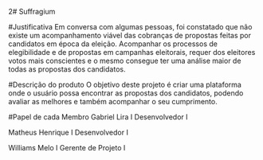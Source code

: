 2# Suffragium

#Justificativa
Em conversa com algumas pessoas, foi constatado que não existe um acompanhamento viável das cobranças de propostas feitas por candidatos em época da eleição. Acompanhar os processos de elegibilidade e de propostas em campanhas eleitorais, requer dos eleitores votos mais conscientes e o mesmo consegue ter uma análise maior de todas as propostas dos candidatos.

#Descrição do produto
O objetivo deste projeto é criar uma plataforma onde o usuário possa encontrar as propostas dos candidatos, podendo avaliar as melhores e também acompanhar o seu cumprimento.

#Papel de cada Membro
Gabriel Lira I Desenvolvedor I

Matheus Henrique I Desenvolvedor I

Williams Melo I Gerente de Projeto I

